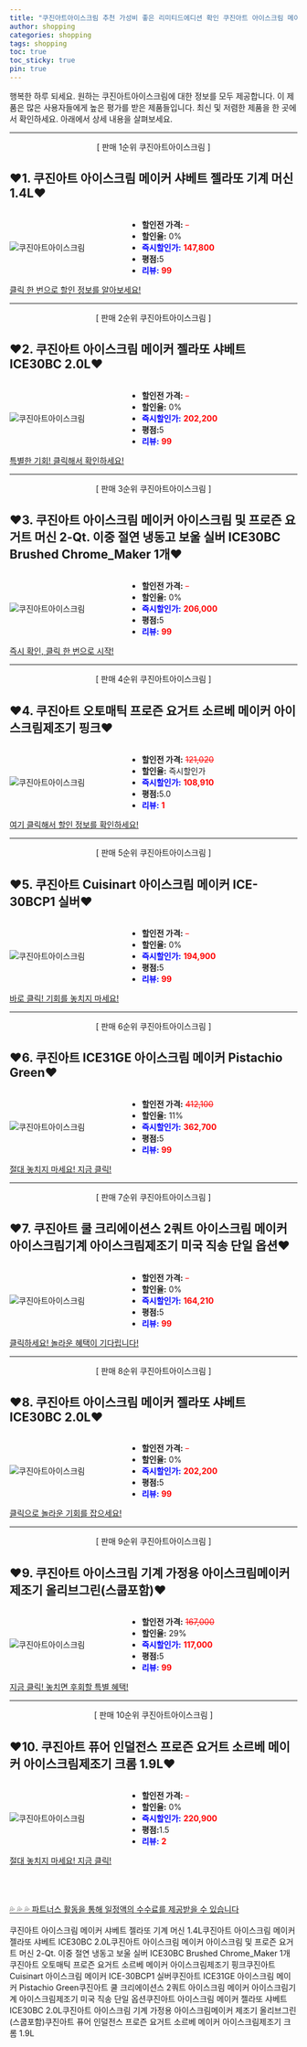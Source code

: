 ```yaml
---
title: "쿠진아트아이스크림 추천 가성비 좋은 리미티드에디션 확인 쿠진아트 아이스크림 메이커 샤베트 젤라또"
author: shopping
categories: shopping
tags: shopping
toc: true
toc_sticky: true
pin: true
---
```

행복한 하루 되세요. 원하는 쿠진아트아이스크림에 대한 정보를 모두 제공합니다. 이 제품은 많은 사용자들에게 높은 평가를 받은 제품들입니다. 최신 및 저렴한 제품을 한 곳에서 확인하세요. 아래에서 상세 내용을 살펴보세요.

---
<p class="toplist" style="margin: 0 auto; display: block; width: fit-content;">[ 판매 1순위 쿠진아트아이스크림 ]</p>

<h2><strong>❤️1. 쿠진아트 아이스크림 메이커 샤베트 젤라또 기계 머신 1.4L❤️</strong></h2>

<div style="display: flex; align-items: center;">
    <div style="flex: 0.4;">
        <img src="https://thumbnail8.coupangcdn.com/thumbnails/remote/230x230ex/image/vendor_inventory/64dd/af081013d5ba472cadae5e9778f5f9bd243d99fda5c0a60c661c8e3168eb.jpg" alt="쿠진아트아이스크림" style="max-width: 100%;">
    </div>
    <div style="flex: 0.6; margin-left: 10px;">
        <ul>
            <li><strong>할인전 가격:</strong> <del style="color: red;">-</del></li>
            <li><strong>할인율:</strong> 0%</li>
            <li><span style='color:blue'><strong>즉시할인가:</strong></span> <span style='color:red'><strong>147,800</strong></span></li>
            <li><strong>평점:</strong>5</li>
            <li><span style='color:blue'><strong>리뷰:</strong></span> <span style='color:red'><strong>99</strong></span></li>
        </ul>
    </div>
</div>
<div class="center">
    <a href="https://William4Davisa.github.io?lptag=AF9450613&subid=githubio&pageKey=7279889301&traceid=V0-153&itemId=18584139531&vendorItemId=90724220955" class="myButton">
        클릭 한 번으로 할인 정보를 알아보세요!
    </a>
</div>


---
<p class="toplist" style="margin: 0 auto; display: block; width: fit-content;">[ 판매 2순위 쿠진아트아이스크림 ]</p>

<h2><strong>❤️2. 쿠진아트 아이스크림 메이커 젤라또 샤베트 ICE30BC 2.0L❤️</strong></h2>

<div style="display: flex; align-items: center;">
    <div style="flex: 0.4;">
        <img src="https://thumbnail10.coupangcdn.com/thumbnails/remote/230x230ex/image/vendor_inventory/1364/95f701f104e6bc346ea6dad4b41edcccb32d1e87e09f212f3ee45d20cd3e.jpg" alt="쿠진아트아이스크림" style="max-width: 100%;">
    </div>
    <div style="flex: 0.6; margin-left: 10px;">
        <ul>
            <li><strong>할인전 가격:</strong> <del style="color: red;">-</del></li>
            <li><strong>할인율:</strong> 0%</li>
            <li><span style='color:blue'><strong>즉시할인가:</strong></span> <span style='color:red'><strong>202,200</strong></span></li>
            <li><strong>평점:</strong>5</li>
            <li><span style='color:blue'><strong>리뷰:</strong></span> <span style='color:red'><strong>99</strong></span></li>
        </ul>
    </div>
</div>
<div class="center">
    <a href="https://William4Davisa.github.io?lptag=AF9450613&subid=githubio&pageKey=8200055030&traceid=V0-153&itemId=23502517507&vendorItemId=90528947684" class="myButton">
        특별한 기회! 클릭해서 확인하세요!
    </a>
</div>


---
<p class="toplist" style="margin: 0 auto; display: block; width: fit-content;">[ 판매 3순위 쿠진아트아이스크림 ]</p>

<h2><strong>❤️3. 쿠진아트 아이스크림 메이커 아이스크림 및 프로즌 요거트 머신 2-Qt. 이중 절연 냉동고 보울 실버 ICE30BC Brushed Chrome_Maker 1개❤️</strong></h2>

<div style="display: flex; align-items: center;">
    <div style="flex: 0.4;">
        <img src="https://thumbnail10.coupangcdn.com/thumbnails/remote/230x230ex/image/vendor_inventory/25ab/1570919dbab293b0b779c5edccca2096ed91858a12b919820014d5604a05.jpg" alt="쿠진아트아이스크림" style="max-width: 100%;">
    </div>
    <div style="flex: 0.6; margin-left: 10px;">
        <ul>
            <li><strong>할인전 가격:</strong> <del style="color: red;">-</del></li>
            <li><strong>할인율:</strong> 0%</li>
            <li><span style='color:blue'><strong>즉시할인가:</strong></span> <span style='color:red'><strong>206,000</strong></span></li>
            <li><strong>평점:</strong>5</li>
            <li><span style='color:blue'><strong>리뷰:</strong></span> <span style='color:red'><strong>99</strong></span></li>
        </ul>
    </div>
</div>
<div class="center">
    <a href="https://William4Davisa.github.io?lptag=AF9450613&subid=githubio&pageKey=7889596946&traceid=V0-153&itemId=21596702099&vendorItemId=88889101529" class="myButton">
        즉시 확인, 클릭 한 번으로 시작!
    </a>
</div>


---
<p class="toplist" style="margin: 0 auto; display: block; width: fit-content;">[ 판매 4순위 쿠진아트아이스크림 ]</p>

<h2><strong>❤️4. 쿠진아트 오토매틱 프로즌 요거트 소르베 메이커 아이스크림제조기 핑크❤️</strong></h2>

<div style="display: flex; align-items: center;">
    <div style="flex: 0.4;">
        <img src="https://thumbnail8.coupangcdn.com/thumbnails/remote/230x230ex/image/vendor_inventory/544f/ecdfe7714d4f6b36a99d3c8b87823de33e87fdca37700aed7f438b7b4316.JPG" alt="쿠진아트아이스크림" style="max-width: 100%;">
    </div>
    <div style="flex: 0.6; margin-left: 10px;">
        <ul>
            <li><strong>할인전 가격:</strong> <del style="color: red;">121,020</del></li>
            <li><strong>할인율:</strong> 즉시할인가</li>
            <li><span style='color:blue'><strong>즉시할인가:</strong></span> <span style='color:red'><strong>108,910</strong></span></li>
            <li><strong>평점:</strong>5.0</li>
            <li><span style='color:blue'><strong>리뷰:</strong></span> <span style='color:red'><strong>1</strong></span></li>
        </ul>
    </div>
</div>
<div class="center">
    <a href="https://William4Davisa.github.io?lptag=AF9450613&subid=githubio&pageKey=6183581825&traceid=V0-153&itemId=12158452921&vendorItemId=79429897873" class="myButton">
        여기 클릭해서 할인 정보를 확인하세요!
    </a>
</div>


---
<p class="toplist" style="margin: 0 auto; display: block; width: fit-content;">[ 판매 5순위 쿠진아트아이스크림 ]</p>

<h2><strong>❤️5. 쿠진아트 Cuisinart 아이스크림 메이커 ICE-30BCP1 실버❤️</strong></h2>

<div style="display: flex; align-items: center;">
    <div style="flex: 0.4;">
        <img src="https://thumbnail6.coupangcdn.com/thumbnails/remote/230x230ex/image/vendor_inventory/d6e3/9b847e3ef5a731eaef051454f7e4e69ecd69dba06ce15cc9b2d134b57d08.jpg" alt="쿠진아트아이스크림" style="max-width: 100%;">
    </div>
    <div style="flex: 0.6; margin-left: 10px;">
        <ul>
            <li><strong>할인전 가격:</strong> <del style="color: red;">-</del></li>
            <li><strong>할인율:</strong> 0%</li>
            <li><span style='color:blue'><strong>즉시할인가:</strong></span> <span style='color:red'><strong>194,900</strong></span></li>
            <li><strong>평점:</strong>5</li>
            <li><span style='color:blue'><strong>리뷰:</strong></span> <span style='color:red'><strong>99</strong></span></li>
        </ul>
    </div>
</div>
<div class="center">
    <a href="https://William4Davisa.github.io?lptag=AF9450613&subid=githubio&pageKey=7757266055&traceid=V0-153&itemId=20910449155&vendorItemId=90724223477" class="myButton">
        바로 클릭! 기회를 놓치지 마세요!
    </a>
</div>


---
<p class="toplist" style="margin: 0 auto; display: block; width: fit-content;">[ 판매 6순위 쿠진아트아이스크림 ]</p>

<h2><strong>❤️6. 쿠진아트 ICE31GE 아이스크림 메이커 Pistachio Green❤️</strong></h2>

<div style="display: flex; align-items: center;">
    <div style="flex: 0.4;">
        <img src="https://thumbnail10.coupangcdn.com/thumbnails/remote/230x230ex/image/vendor_inventory/3f82/2062306ac90136703e7310c1eee0981480adc8a7786320f95ee4144e046e.jpg" alt="쿠진아트아이스크림" style="max-width: 100%;">
    </div>
    <div style="flex: 0.6; margin-left: 10px;">
        <ul>
            <li><strong>할인전 가격:</strong> <del style="color: red;">412,100</del></li>
            <li><strong>할인율:</strong> 11%</li>
            <li><span style='color:blue'><strong>즉시할인가:</strong></span> <span style='color:red'><strong>362,700</strong></span></li>
            <li><strong>평점:</strong>5</li>
            <li><span style='color:blue'><strong>리뷰:</strong></span> <span style='color:red'><strong>99</strong></span></li>
        </ul>
    </div>
</div>
<div class="center">
    <a href="https://William4Davisa.github.io?lptag=AF9450613&subid=githubio&pageKey=8248675984&traceid=V0-153&itemId=23744086658&vendorItemId=90768658852" class="myButton">
        절대 놓치지 마세요! 지금 클릭!
    </a>
</div>


---
<p class="toplist" style="margin: 0 auto; display: block; width: fit-content;">[ 판매 7순위 쿠진아트아이스크림 ]</p>

<h2><strong>❤️7. 쿠진아트 쿨 크리에이션스 2쿼트 아이스크림 메이커 아이스크림기계 아이스크림제조기 미국 직송 단일 옵션❤️</strong></h2>

<div style="display: flex; align-items: center;">
    <div style="flex: 0.4;">
        <img src="https://thumbnail6.coupangcdn.com/thumbnails/remote/230x230ex/image/vendor_inventory/d45a/91d2eb43853609c87c34526ea7356ae3f0722ab4d91bd8706b4206a29896.jpg" alt="쿠진아트아이스크림" style="max-width: 100%;">
    </div>
    <div style="flex: 0.6; margin-left: 10px;">
        <ul>
            <li><strong>할인전 가격:</strong> <del style="color: red;">-</del></li>
            <li><strong>할인율:</strong> 0%</li>
            <li><span style='color:blue'><strong>즉시할인가:</strong></span> <span style='color:red'><strong>164,210</strong></span></li>
            <li><strong>평점:</strong>5</li>
            <li><span style='color:blue'><strong>리뷰:</strong></span> <span style='color:red'><strong>99</strong></span></li>
        </ul>
    </div>
</div>
<div class="center">
    <a href="https://William4Davisa.github.io?lptag=AF9450613&subid=githubio&pageKey=7713415840&traceid=V0-153&itemId=20682459016&vendorItemId=89052355716" class="myButton">
        클릭하세요! 놀라운 혜택이 기다립니다!
    </a>
</div>


---
<p class="toplist" style="margin: 0 auto; display: block; width: fit-content;">[ 판매 8순위 쿠진아트아이스크림 ]</p>

<h2><strong>❤️8. 쿠진아트 아이스크림 메이커 젤라또 샤베트 ICE30BC 2.0L❤️</strong></h2>

<div style="display: flex; align-items: center;">
    <div style="flex: 0.4;">
        <img src="https://thumbnail10.coupangcdn.com/thumbnails/remote/230x230ex/image/vendor_inventory/1364/95f701f104e6bc346ea6dad4b41edcccb32d1e87e09f212f3ee45d20cd3e.jpg" alt="쿠진아트아이스크림" style="max-width: 100%;">
    </div>
    <div style="flex: 0.6; margin-left: 10px;">
        <ul>
            <li><strong>할인전 가격:</strong> <del style="color: red;">-</del></li>
            <li><strong>할인율:</strong> 0%</li>
            <li><span style='color:blue'><strong>즉시할인가:</strong></span> <span style='color:red'><strong>202,200</strong></span></li>
            <li><strong>평점:</strong>5</li>
            <li><span style='color:blue'><strong>리뷰:</strong></span> <span style='color:red'><strong>99</strong></span></li>
        </ul>
    </div>
</div>
<div class="center">
    <a href="https://William4Davisa.github.io?lptag=AF9450613&subid=githubio&pageKey=8200055175&traceid=V0-153&itemId=23502518494&vendorItemId=90528947909" class="myButton">
        클릭으로 놀라운 기회를 잡으세요!
    </a>
</div>


---
<p class="toplist" style="margin: 0 auto; display: block; width: fit-content;">[ 판매 9순위 쿠진아트아이스크림 ]</p>

<h2><strong>❤️9. 쿠진아트 아이스크림 기계 가정용 아이스크림메이커 제조기 올리브그린(스쿱포함)❤️</strong></h2>

<div style="display: flex; align-items: center;">
    <div style="flex: 0.4;">
        <img src="https://thumbnail10.coupangcdn.com/thumbnails/remote/230x230ex/image/vendor_inventory/5486/fba3c9c95b5f86275520656be91ff6275496fb400245c83b64bb8c06d3e5.png" alt="쿠진아트아이스크림" style="max-width: 100%;">
    </div>
    <div style="flex: 0.6; margin-left: 10px;">
        <ul>
            <li><strong>할인전 가격:</strong> <del style="color: red;">167,000</del></li>
            <li><strong>할인율:</strong> 29%</li>
            <li><span style='color:blue'><strong>즉시할인가:</strong></span> <span style='color:red'><strong>117,000</strong></span></li>
            <li><strong>평점:</strong>5</li>
            <li><span style='color:blue'><strong>리뷰:</strong></span> <span style='color:red'><strong>99</strong></span></li>
        </ul>
    </div>
</div>
<div class="center">
    <a href="https://William4Davisa.github.io?lptag=AF9450613&subid=githubio&pageKey=8218101448&traceid=V0-153&itemId=23611445392&vendorItemId=90637093171" class="myButton">
        지금 클릭! 놓치면 후회할 특별 혜택!
    </a>
</div>


---
<p class="toplist" style="margin: 0 auto; display: block; width: fit-content;">[ 판매 10순위 쿠진아트아이스크림 ]</p>

<h2><strong>❤️10. 쿠진아트 퓨어 인덜전스 프로즌 요거트 소르베 메이커 아이스크림제조기 크롬 1.9L❤️</strong></h2>

<div style="display: flex; align-items: center;">
    <div style="flex: 0.4;">
        <img src="https://thumbnail10.coupangcdn.com/thumbnails/remote/230x230ex/image/vendor_inventory/833e/aa3d1493d40aa78d86873e19f9f472d50259cda8d158b95d64371adeee69.jpg" alt="쿠진아트아이스크림" style="max-width: 100%;">
    </div>
    <div style="flex: 0.6; margin-left: 10px;">
        <ul>
            <li><strong>할인전 가격:</strong> <del style="color: red;">-</del></li>
            <li><strong>할인율:</strong> 0%</li>
            <li><span style='color:blue'><strong>즉시할인가:</strong></span> <span style='color:red'><strong>220,900</strong></span></li>
            <li><strong>평점:</strong>1.5</li>
            <li><span style='color:blue'><strong>리뷰:</strong></span> <span style='color:red'><strong>2</strong></span></li>
        </ul>
    </div>
</div>
<div class="center">
    <a href="https://William4Davisa.github.io?lptag=AF9450613&subid=githubio&pageKey=6183581722&traceid=V0-153&itemId=12158451907&vendorItemId=86310096494" class="myButton">
        절대 놓치지 마세요! 지금 클릭!
    </a>
</div>

<br><br><br>[💦 💦 💦 파트너스 활동을 통해 일정액의 수수료를 제공받을 수 있습니다](https://link.coupang.com/a/bcpT2c)<br><br>쿠진아트 아이스크림 메이커 샤베트 젤라또 기계 머신 1.4L쿠진아트 아이스크림 메이커 젤라또 샤베트 ICE30BC 2.0L쿠진아트 아이스크림 메이커 아이스크림 및 프로즌 요거트 머신 2-Qt. 이중 절연 냉동고 보울 실버 ICE30BC Brushed Chrome_Maker 1개쿠진아트 오토매틱 프로즌 요거트 소르베 메이커 아이스크림제조기 핑크쿠진아트 Cuisinart 아이스크림 메이커 ICE-30BCP1 실버쿠진아트 ICE31GE 아이스크림 메이커 Pistachio Green쿠진아트 쿨 크리에이션스 2쿼트 아이스크림 메이커 아이스크림기계 아이스크림제조기 미국 직송 단일 옵션쿠진아트 아이스크림 메이커 젤라또 샤베트 ICE30BC 2.0L쿠진아트 아이스크림 기계 가정용 아이스크림메이커 제조기 올리브그린(스쿱포함)쿠진아트 퓨어 인덜전스 프로즌 요거트 소르베 메이커 아이스크림제조기 크롬 1.9L